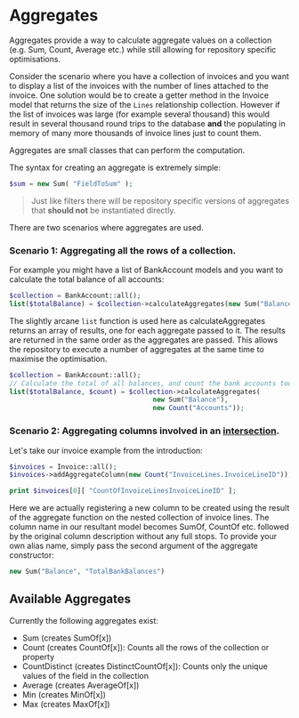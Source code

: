 Aggregates
===

Aggregates provide a way to calculate aggregate values on a collection (e.g. Sum, Count, Average
etc.) while still allowing for repository specific optimisations.

Consider the scenario where you have a collection of invoices and you want to display a list of the
invoices with the number of lines attached to the invoice. One solution would be to create a getter
method in the Invoice model that returns the size of the `Lines` relationship collection. However if the list
of invoices was large (for example several thousand) this would result in several thousand round trips to the
database **and** the populating in memory of many more thousands of invoice lines just to count them.

Aggregates are small classes that can perform the computation.

The syntax for creating an aggregate is extremely simple:

``` php
$sum = new Sum( "FieldToSum" );
```

> Just like filters there will be repository specific versions of aggregates that **should not** be
> instantiated directly.

There are two scenarios where aggregates are used.

### Scenario 1: Aggregating all the rows of a collection.

For example you might have a list of BankAccount models and you want to calculate the total balance
of all accounts:

``` php
$collection = BankAccount::all();
list($totalBalance) = $collection->calculateAggregates(new Sum("Balance"));
```

The slightly arcane `list` function is used here as calculateAggregates returns an array
of results, one for each aggregate passed to it. The results are returned in the same order as the aggregates
are passed. This allows the repository to execute a number of aggregates at the same time to maximise the optimisation.

``` php
$collection = BankAccount::all();
// Calculate the total of all balances, and count the bank accounts too.
list($totalBalance, $count) = $collection->calculateAggregates(
                                    new Sum("Balance"),
                                    new Count("Accounts"));
```

### Scenario 2: Aggregating columns involved in an [intersection](intersections).

Let's take our invoice example from the introduction:

``` php
$invoices = Invoice::all();
$invoices->addAggregateColumn(new Count("InvoiceLines.InvoiceLineID"));

print $invoices[0][ "CountOfInvoiceLinesInvoiceLineID" ];
```

Here we are actually registering a new column to be created using the result of the aggregate function on the
nested collection of invoice lines. The column name in our resultant model becomes SumOf, CountOf etc. followed by
the original column description without any full stops. To provide your own alias name, simply pass the second
argument of the aggregate constructor:

``` php
new Sum("Balance", "TotalBankBalances")
```

## Available Aggregates

Currently the following aggregates exist:

* Sum (creates SumOf[x])
* Count (creates CountOf[x]): Counts all the rows of the collection or property
* CountDistinct (creates DistinctCountOf[x]): Counts only the unique values of the field in the
collection
* Average (creates AverageOf[x])
* Min (creates MinOf[x])
* Max (creates MaxOf[x])